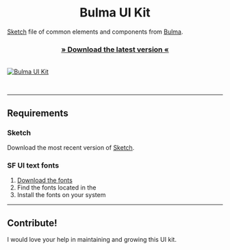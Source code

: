 <h1 align="center">Bulma UI Kit</h1>

<p align="center">


<a href="https://www.sketchapp.com/">Sketch</a> file of common elements and components from <a href="https://www.bulma.io">Bulma</a>.
<br />
<h3 align="center"><a href="#">» Download the latest version «</a></h3>
<br />
<a href="https://github.com/michaelwilkins/bulma-ui-kit/bulma-ui-kit.sketch"><img src="https://github.com/michaelwilkins/bulma-ui-kit/blob/master/bulm-ui-kit.png" alt="Bulma UI Kit" /></a>
</p>

<br />


----

## Requirements

### Sketch

Download the most recent version of [Sketch](https://www.sketchapp.com/).

### SF UI text fonts

1. [Download the fonts](#)
2. Find the fonts located in the
3. Install the fonts on your system

----

## Contribute!

I would love your help in maintaining and growing this UI kit. 

